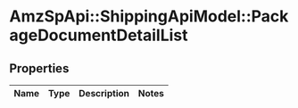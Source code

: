 # AmzSpApi::ShippingApiModel::PackageDocumentDetailList

## Properties
Name | Type | Description | Notes
------------ | ------------- | ------------- | -------------

